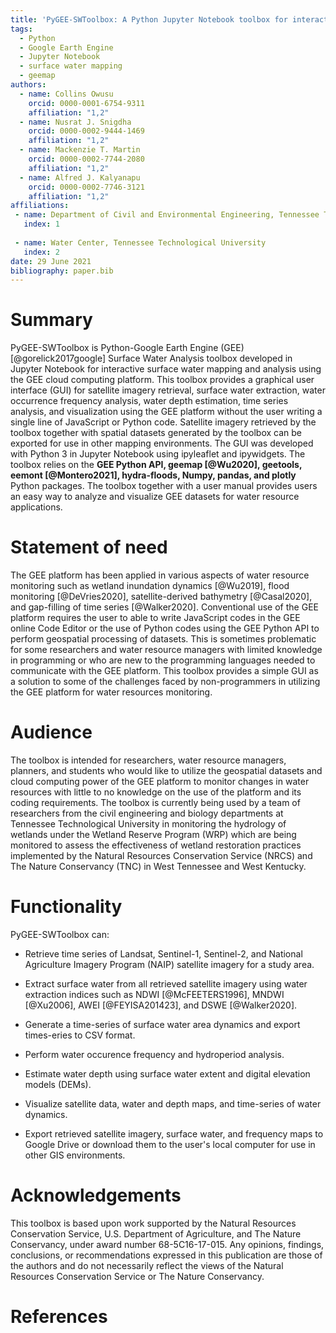 ```yaml
---
title: 'PyGEE-SWToolbox: A Python Jupyter Notebook toolbox for interactive surface water mapping and analysis using Google Earth Engine'
tags:
  - Python
  - Google Earth Engine
  - Jupyter Notebook
  - surface water mapping
  - geemap
authors:
  - name: Collins Owusu
    orcid: 0000-0001-6754-9311
    affiliation: "1,2"
  - name: Nusrat J. Snigdha
    orcid: 0000-0002-9444-1469
    affiliation: "1,2"
  - name: Mackenzie T. Martin
    orcid: 0000-0002-7744-2080
    affiliation: "1,2"
  - name: Alfred J. Kalyanapu
    orcid: 0000-0002-7746-3121
    affiliation: "1,2"
affiliations:
 - name: Department of Civil and Environmental Engineering, Tennessee Technological University     
   index: 1
   
 - name: Water Center, Tennessee Technological University
   index: 2
date: 29 June 2021
bibliography: paper.bib
---
```


# Summary

PyGEE-SWToolbox is Python-Google Earth Engine (GEE) [@gorelick2017google] Surface Water Analysis toolbox 
developed in Jupyter Notebook for interactive surface water mapping and analysis using the GEE cloud computing platform. 
This toolbox provides a graphical user interface (GUI) for satellite imagery retrieval, surface water extraction, water occurrence frequency 
analysis, water depth estimation, time series analysis, and visualization using the GEE platform without the user writing a single 
line of JavaScript or Python code. Satellite imagery retrieved by the toolbox together with spatial datasets generated by the toolbox can be exported 
for use in other mapping environments. The GUI was developed with Python 3 in Jupyter Notebook using ipyleaflet and ipywidgets. 
The toolbox relies on the <b>GEE Python API, geemap [@Wu2020], geetools, eemont [@Montero2021], hydra-floods, Numpy, pandas, 
and plotly</b> Python packages. The toolbox together with a user manual provides users an easy way to analyze and visualize GEE 
datasets for water resource applications.


# Statement of need

The GEE platform has been applied in various aspects of water resource monitoring such as wetland inundation 
dynamics [@Wu2019], flood monitoring [@DeVries2020], satellite-derived bathymetry [@Casal2020], and 
gap-filling of time series [@Walker2020]. Conventional use of the GEE platform requires the user to 
able to write JavaScript codes in the GEE online Code Editor or the use of Python codes using the GEE Python 
API to perform geospatial processing of datasets. This is sometimes problematic for some researchers and 
water resource managers with limited knowledge in programming or who are new to the programming languages needed to 
communicate with the GEE platform. This toolbox provides a simple GUI as a solution to some of the challenges 
faced by non-programmers in utilizing the GEE platform for water resources monitoring.

# Audience

The toolbox is intended for researchers, water resource managers, planners, and students who would 
like to utilize the geospatial datasets and cloud computing power of the GEE platform to 
monitor changes in water resources with little to no knowledge on the use of the platform and its 
coding requirements. The toolbox is currently being used by a team of researchers from the civil engineering and biology departments 
at Tennessee Technological University in monitoring the hydrology of wetlands under the Wetland Reserve Program (WRP) which are being monitored 
to assess the effectiveness of wetland restoration practices implemented by the Natural Resources 
Conservation Service (NRCS) and The Nature Conservancy (TNC) in West Tennessee and West Kentucky.

# Functionality

PyGEE-SWToolbox can:

- Retrieve time series of Landsat, Sentinel-1, Sentinel-2, and National Agriculture Imagery Program (NAIP) satellite imagery for a study area.

- Extract surface water from all retrieved satellite imagery using water extraction indices such as NDWI [@McFEETERS1996], MNDWI [@Xu2006], AWEI [@FEYISA201423], and DSWE [@Walker2020].

- Generate a time-series of surface water area dynamics and export times-eries to CSV format.

- Perform water occurence frequency and hydroperiod analysis.

- Estimate water depth using surface water extent and digital elevation models (DEMs).

- Visualize satellite data, water and depth maps, and time-series of water dynamics.

- Export retrieved satellite imagery, surface water, and frequency maps to Google Drive or download them to the user's local computer for use in other GIS environments.



# Acknowledgements

This toolbox is based upon work supported by the Natural Resources Conservation Service, 
U.S. Department of Agriculture, and The Nature Conservancy, under award number 
68-5C16-17-015. Any opinions, findings, conclusions, or recommendations 
expressed in this publication are those of the authors and do not necessarily 
reflect the views of the Natural Resources Conservation Service or The Nature Conservancy.

# References
